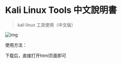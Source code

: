 # Kali Linux Tools 中文說明書
> kali linux 工具使用（中文版）

![img](https://github.com/BlueSkyBones/kali-tools-zh/blob/master/kalitools/image/kali_page.png)

使用方法：

下载后，直接打开html页面即可
